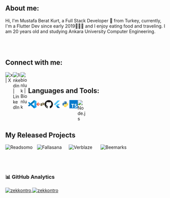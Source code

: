 ## About me:

Hi, I'm Mustafa Berat Kurt, a Full Stack Developer 🚀 from Turkey, currently, I'm a Flutter Dev since early 2019🙍🏽‍♂️ and I enjoy eating food and traveling. I am 20 years old and studying Ankara University Computer Engineering. 

<br />
<br />


## Connect with me:
<a href="https://x.com/zekkontro33"> <img align="left" alt="x | X" width="24px" src="https://uxwing.com/wp-content/themes/uxwing/download/brands-and-social-media/x-social-media-white-icon.png" /></a>
<a href="https://www.linkedin.com/in/berat-kurt-958b6a202"><img align="left" alt="linkedin | LinkedIn" width="24px" src="https://upload.wikimedia.org/wikipedia/commons/thumb/8/81/LinkedIn_icon.svg/144px-LinkedIn_icon.svg.png" />
<a href="https://bionluk.com/beratkurt"><img align="left" alt="bionluk | Bionluk" width="24px" src="https://i0.wp.com/www.moramfi.com/wp-content/uploads/2020/06/unnamed-min-1.png?resize=344%2C344&ssl=1" /></a>
<br />

## Languages and Tools:

<img align="left" alt="Visual Studio Code" width="26px" src="https://raw.githubusercontent.com/github/explore/80688e429a7d4ef2fca1e82350fe8e3517d3494d/topics/visual-studio-code/visual-studio-code.png" />
<img align="left" alt="Git" width="26px" src="https://raw.githubusercontent.com/github/explore/80688e429a7d4ef2fca1e82350fe8e3517d3494d/topics/git/git.png" />
<img align="left" alt="GitHub" width="26px" src="https://raw.githubusercontent.com/github/explore/78df643247d429f6cc873026c0622819ad797942/topics/github/github.png" />
<img align="left" alt="Flutter" width="26px" src="https://raw.githubusercontent.com/github/explore/cebd63002168a05a6a642f309227eefeccd92950/topics/flutter/flutter.png" />
<img align="left" alt="Python" width="26px" src="https://raw.githubusercontent.com/github/explore/cebd63002168a05a6a642f309227eefeccd92950/topics/python/python.png" />
<img align="left" alt="Typescript" width="26px" src="https://raw.githubusercontent.com/github/explore/cebd63002168a05a6a642f309227eefeccd92950/topics/typescript/typescript.png" />
<img align="left" alt="Node.js" width="26px" src="https://cdn.worldvectorlogo.com/logos/nodejs-icon.svg" />
<br />
<br />
<br />
<br />

## My Released Projects
<a href="https://readsomo.com/"><img align="left" alt="Readsomo" width="100px" src="https://play-lh.googleusercontent.com/qNzBVzI6-G1YNg407OWl8BtS6gxFDSKRXcvkG3T6ZysayjuPTj4wJpu3iOQXjZ5td-Wc=w480-h960" /></a>

<a href="https://fallasana.com/"><img align="left" alt="Fallasana" width="100px" src="https://play-lh.googleusercontent.com/yvE6a0JrZOp-xLy5kZPw0G82R5Ko3UlohR-QYpWP02HvSmHzIej4sxTmOGOk-K0cXA=w480-h960" /></a>

<a href="https://verblaze.com/"><img align="left" alt="Verblaze" width="100px" src="https://www.verblaze.com/icon.png" /></a>

<a href="https://beemarks.com/"><img align="left" alt="Beemarks" width="100px" src="https://beemarks.com/logo192.png" /></a>


<br />
<br />
<br />
<br />

### 📊 GitHub Analytics

<a href="https://github.com/zekkontro">
  <img height="180em" align="center" src="https://github-readme-stats.vercel.app/api?username=zekkontro&show_icons=true&locale=en&theme=algolia&include_all_commits=true&count_private=true" alt="zekkontro"/>
  <img height="180em" align="center" src="https://github-readme-stats.vercel.app/api/top-langs?username=zekkontro&show_icons=true&locale=en&layout=compact&langs_count=8&theme=algolia" alt="zekkontro"/>
</a>
